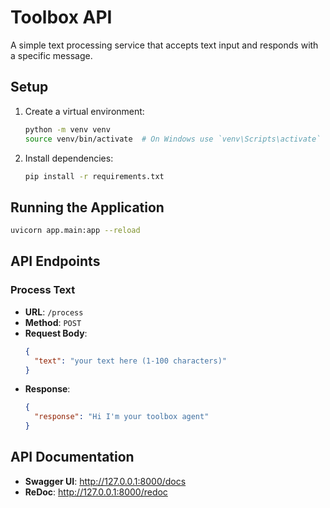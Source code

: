 # Toolbox API

A simple text processing service that accepts text input and responds with a specific message.

## Setup

1. Create a virtual environment:
   ```bash
   python -m venv venv
   source venv/bin/activate  # On Windows use `venv\Scripts\activate`
   ```

2. Install dependencies:
   ```bash
   pip install -r requirements.txt
   ```

## Running the Application

```bash
uvicorn app.main:app --reload
```

## API Endpoints

### Process Text
- **URL**: `/process`
- **Method**: `POST`
- **Request Body**:
  ```json
  {
    "text": "your text here (1-100 characters)"
  }
  ```
- **Response**:
  ```json
  {
    "response": "Hi I'm your toolbox agent"
  }
  ```

## API Documentation

- **Swagger UI**: http://127.0.0.1:8000/docs
- **ReDoc**: http://127.0.0.1:8000/redoc